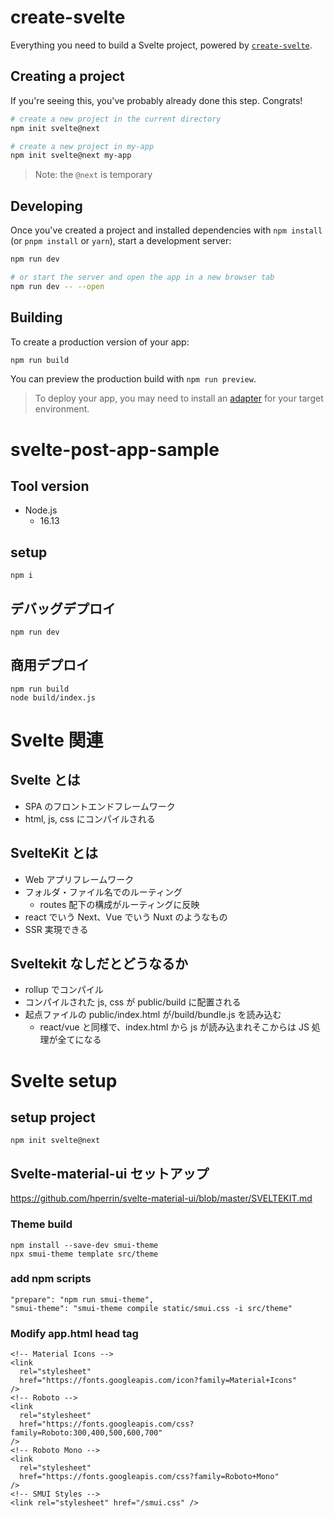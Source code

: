 # create-svelte

Everything you need to build a Svelte project, powered by [`create-svelte`](https://github.com/sveltejs/kit/tree/master/packages/create-svelte).

## Creating a project

If you're seeing this, you've probably already done this step. Congrats!

```bash
# create a new project in the current directory
npm init svelte@next

# create a new project in my-app
npm init svelte@next my-app
```

> Note: the `@next` is temporary

## Developing

Once you've created a project and installed dependencies with `npm install` (or `pnpm install` or `yarn`), start a development server:

```bash
npm run dev

# or start the server and open the app in a new browser tab
npm run dev -- --open
```

## Building

To create a production version of your app:

```bash
npm run build
```

You can preview the production build with `npm run preview`.

> To deploy your app, you may need to install an [adapter](https://kit.svelte.dev/docs#adapters) for your target environment.

# svelte-post-app-sample

## Tool version

- Node.js
  - 16.13

## setup

```
npm i
```

## デバッグデプロイ

```
npm run dev
```

## 商用デプロイ

```
npm run build
node build/index.js
```

# Svelte 関連

## Svelte とは

- SPA のフロントエンドフレームワーク
- html, js, css にコンパイルされる

## SvelteKit とは

- Web アプリフレームワーク
- フォルダ・ファイル名でのルーティング
  - routes 配下の構成がルーティングに反映
- react でいう Next、Vue でいう Nuxt のようなもの
- SSR 実現できる

## Sveltekit なしだとどうなるか

- rollup でコンパイル
- コンパイルされた js, css が public/build に配置される
- 起点ファイルの public/index.html が/build/bundle.js を読み込む
  - react/vue と同様で、index.html から js が読み込まれそこからは JS 処理が全てになる

# Svelte setup

## setup project

```
npm init svelte@next
```

## Svelte-material-ui セットアップ

https://github.com/hperrin/svelte-material-ui/blob/master/SVELTEKIT.md

### Theme build

```
npm install --save-dev smui-theme
npx smui-theme template src/theme
```

### add npm scripts

```
"prepare": "npm run smui-theme",
"smui-theme": "smui-theme compile static/smui.css -i src/theme"
```

### Modify app.html head tag

```
<!-- Material Icons -->
<link
  rel="stylesheet"
  href="https://fonts.googleapis.com/icon?family=Material+Icons"
/>
<!-- Roboto -->
<link
  rel="stylesheet"
  href="https://fonts.googleapis.com/css?family=Roboto:300,400,500,600,700"
/>
<!-- Roboto Mono -->
<link
  rel="stylesheet"
  href="https://fonts.googleapis.com/css?family=Roboto+Mono"
/>
<!-- SMUI Styles -->
<link rel="stylesheet" href="/smui.css" />
```
